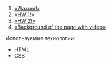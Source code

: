 1. [«Waxom!»](./Waxom/)
2. [«HW 1!»](./HW1/)
3. [«HW 2!»](./HW2/)
4. [«Background of the page with video»](./BgcWithVideo/)



Используемые технологии:
- HTML
- CSS